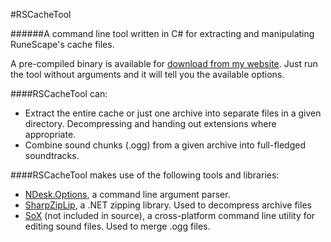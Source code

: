#RSCacheTool

######A command line tool written in C# for extracting and manipulating RuneScape's cache files.

A pre-compiled binary is available for [download from my website](https://villermen.com/browser/?d=rscachetool). Just run the tool without arguments and it will tell you the available options.

####RSCacheTool can:

 - Extract the entire cache or just one archive into separate files in a given directory. Decompressing and handing out extensions where appropriate.
 - Combine sound chunks (.ogg) from a given archive into full-fledged soundtracks.

####RSCacheTool makes use of the following tools and libraries:

 - [NDesk.Options](http://www.ndesk.org/Options), a command line argument parser.
 - [SharpZipLip](http://icsharpcode.github.io/SharpZipLib/), a .NET zipping library. Used to decompress archive files
 - [SoX](http://sox.sourceforge.net/) (not included in source), a cross-platform command line utility for editing sound files. Used to merge .ogg files.
